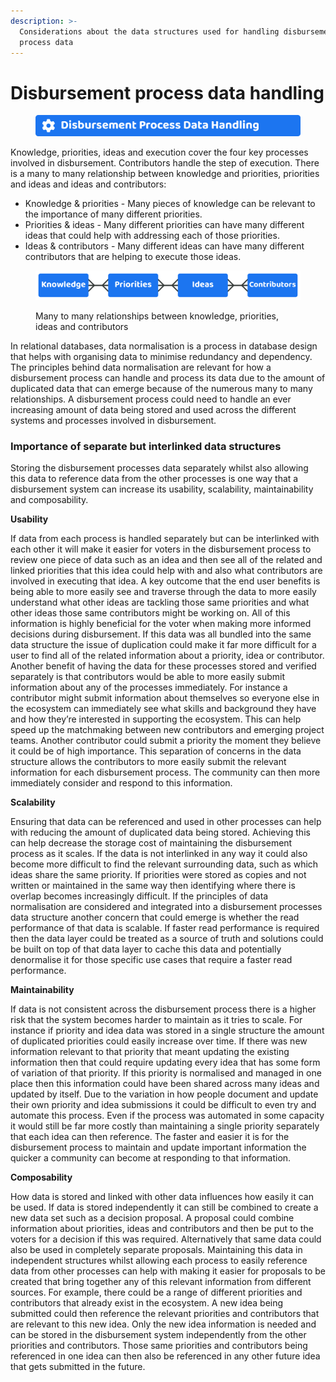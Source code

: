 ```yaml
---
description: >-
  Considerations about the data structures used for handling disbursement
  process data
---
```


# Disbursement process data handling



<figure><img src="../../.gitbook/assets/disbursement-process-data-handling.png" alt=""><figcaption></figcaption></figure>

Knowledge, priorities, ideas and execution cover the four key processes involved in disbursement. Contributors handle the step of execution. There is a many to many relationship between knowledge and priorities, priorities and ideas and ideas and contributors:

* Knowledge & priorities - Many pieces of knowledge can be relevant to the importance of many different priorities.
* Priorities & ideas - Many different priorities can have many different ideas that could help with addressing each of those priorities.
* Ideas & contributors - Many different ideas can have many different contributors that are helping to execute those ideas.



<figure><img src="../../.gitbook/assets/disbursement-many-to-many-relationship.png" alt=""><figcaption><p>Many to many relationships between knowledge, priorities, ideas and contributors</p></figcaption></figure>



In relational databases, data normalisation is a process in database design that helps with organising data to minimise redundancy and dependency. The principles behind data normalisation are relevant for how a disbursement process can handle and process its data due to the amount of duplicated data that can emerge because of the numerous many to many relationships. A disbursement process could need to handle an ever increasing amount of data being stored and used across the different systems and processes involved in disbursement.



### Importance of separate but interlinked data structures

Storing the disbursement processes data separately whilst also allowing this data to reference data from the other processes is one way that a disbursement system can increase its usability, scalability, maintainability and composability.



**Usability**

If data from each process is handled separately but can be interlinked with each other it will make it easier for voters in the disbursement process to review one piece of data such as an idea and then see all of the related and linked priorities that this idea could help with and also what contributors are involved in executing that idea. A key outcome that the end user benefits is being able to more easily see and traverse through the data to more easily understand what other ideas are tackling those same priorities and what other ideas those same contributors might be working on. All of this information is highly beneficial for the voter when making more informed decisions during disbursement. If this data was all bundled into the same data structure the issue of duplication could make it far more difficult for a user to find all of the related information about a priority, idea or contributor. Another benefit of having the data for these processes stored and verified separately is that contributors would be able to more easily submit information about any of the processes immediately. For instance a contributor might submit information about themselves so everyone else in the ecosystem can immediately see what skills and background they have and how they’re interested in supporting the ecosystem. This can help speed up the matchmaking between new contributors and emerging project teams. Another contributor could submit a priority the moment they believe it could be of high importance. This separation of concerns in the data structure allows the contributors to more easily submit the relevant information for each disbursement process. The community can then more immediately consider and respond to this information.



**Scalability**

Ensuring that data can be referenced and used in other processes can help with reducing the amount of duplicated data being stored. Achieving this can help decrease the storage cost of maintaining the disbursement process as it scales. If the data is not interlinked in any way it could also become more difficult to find the relevant surrounding data, such as which ideas share the same priority. If priorities were stored as copies and not written or maintained in the same way then identifying where there is overlap becomes increasingly difficult. If the principles of data normalisation are considered and integrated into a disbursement processes data structure another concern that could emerge is whether the read performance of that data is scalable. If faster read performance is required then the data layer could be treated as a source of truth and solutions could be built on top of that data layer to cache this data and potentially denormalise it for those specific use cases that require a faster read performance.



**Maintainability**

If data is not consistent across the disbursement process there is a higher risk that the system becomes harder to maintain as it tries to scale. For instance if priority and idea data was stored in a single structure the amount of duplicated priorities could easily increase over time. If there was new information relevant to that priority that meant updating the existing information then that could require updating every idea that has some form of variation of that priority. If this priority is normalised and managed in one place then this information could have been shared across many ideas and updated by itself. Due to the variation in how people document and update their own priority and idea submissions it could be difficult to even try and automate this process. Even if the process was automated in some capacity it would still be far more costly than maintaining a single priority separately that each idea can then reference. The faster and easier it is for the disbursement process to maintain and update important information the quicker a community can become at responding to that information.



**Composability**

How data is stored and linked with other data influences how easily it can be used. If data is stored independently it can still be combined to create a new data set such as a decision proposal. A proposal could combine information about priorities, ideas and contributors and then be put to the voters for a decision if this was required. Alternatively that same data could also be used in completely separate proposals. Maintaining this data in independent structures whilst allowing each process to easily reference data from other processes can help with making it easier for proposals to be created that bring together any of this relevant information from different sources. For example, there could be a range of different priorities and contributors that already exist in the ecosystem. A new idea being submitted could then reference the relevant priorities and contributors that are relevant to this new idea. Only the new idea information is needed and can be stored in the disbursement system independently from the other priorities and contributors. Those same priorities and contributors being referenced in one idea can then also be referenced in any other future idea that gets submitted in the future.
